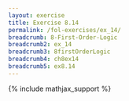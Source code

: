 ```yaml
---
layout: exercise
title: Exercise 8.14
permalink: /fol-exercises/ex_14/
breadcrumb: 8-First-Order-Logic
breadcrumb2: ex_14
breadcrumb3: 8firstOrderLogic
breadcrumb4: ch8ex14
breadcrumb5: ex8.14
---
```


{% include mathjax_support %}

